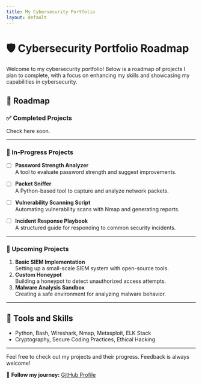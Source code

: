 ```yaml
---
title: My Cybersecurity Portfolio
layout: default
---
```

# 🛡️ Cybersecurity Portfolio Roadmap

Welcome to my cybersecurity portfolio! Below is a roadmap of projects I plan to complete, with a focus on enhancing my skills and showcasing my capabilities in cybersecurity.

## 🚀 Roadmap

### ✅ Completed Projects

  Check here soon.


---

### 📌 In-Progress Projects
- [ ] **Password Strength Analyzer**  
  A tool to evaluate password strength and suggest improvements.  

- [ ] **Packet Sniffer**  
  A Python-based tool to capture and analyze network packets.

- [ ] **Vulnerability Scanning Script**  
  Automating vulnerability scans with Nmap and generating reports.

- [ ] **Incident Response Playbook**  
  A structured guide for responding to common security incidents.

---

### 📅 Upcoming Projects
1. **Basic SIEM Implementation**  
   Setting up a small-scale SIEM system with open-source tools.
2. **Custom Honeypot**  
   Building a honeypot to detect unauthorized access attempts.
3. **Malware Analysis Sandbox**  
   Creating a safe environment for analyzing malware behavior.

---

## 🔧 Tools and Skills
- Python, Bash, Wireshark, Nmap, Metasploit, ELK Stack
- Cryptography, Secure Coding Practices, Ethical Hacking

---

Feel free to check out my projects and their progress. Feedback is always welcome!

🌟 **Follow my journey:** [GitHub Profile](https://github.com/YMQSec)
